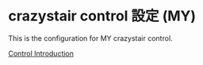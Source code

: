 # crazystair control 設定 (MY)

This is the configuration for MY crazystair control.

[Control Introduction](./control.md)
